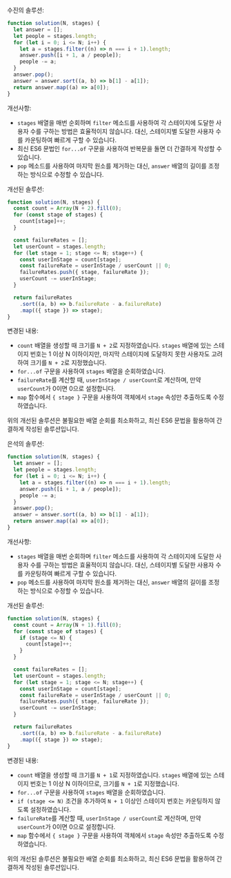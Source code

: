 수진의 솔루션:

```javascript
function solution(N, stages) {
  let answer = [];
  let people = stages.length;
  for (let i = 0; i <= N; i++) {
    let a = stages.filter((n) => n === i + 1).length;
    answer.push([i + 1, a / people]);
    people -= a;
  }
  answer.pop();
  answer = answer.sort((a, b) => b[1] - a[1]);
  return answer.map((a) => a[0]);
}
```

개선사항:

- `stages` 배열을 매번 순회하며 `filter` 메소드를 사용하여 각 스테이지에 도달한 사용자 수를 구하는 방법은 효율적이지 않습니다. 대신, 스테이지별 도달한 사용자 수를 카운팅하여 빠르게 구할 수 있습니다.
- 최신 ES6 문법인 `for...of` 구문을 사용하여 반복문을 돌면 더 간결하게 작성할 수 있습니다.
- `pop` 메소드를 사용하여 마지막 원소를 제거하는 대신, `answer` 배열의 길이를 조정하는 방식으로 수정할 수 있습니다.

개선된 솔루션:

```javascript
function solution(N, stages) {
  const count = Array(N + 2).fill(0);
  for (const stage of stages) {
    count[stage]++;
  }

  const failureRates = [];
  let userCount = stages.length;
  for (let stage = 1; stage <= N; stage++) {
    const userInStage = count[stage];
    const failureRate = userInStage / userCount || 0;
    failureRates.push({ stage, failureRate });
    userCount -= userInStage;
  }

  return failureRates
    .sort((a, b) => b.failureRate - a.failureRate)
    .map(({ stage }) => stage);
}
```

변경된 내용:

- `count` 배열을 생성할 때 크기를 `N + 2`로 지정하였습니다. `stages` 배열에 있는 스테이지 번호는 1 이상 N 이하이지만, 마지막 스테이지에 도달하지 못한 사용자도 고려하여 크기를 `N + 2`로 지정했습니다.
- `for...of` 구문을 사용하여 `stages` 배열을 순회하였습니다.
- `failureRate`를 계산할 때, `userInStage / userCount`로 계산하며, 만약 `userCount`가 0이면 0으로 설정합니다.
- `map` 함수에서 `{ stage }` 구문을 사용하여 객체에서 `stage` 속성만 추출하도록 수정하였습니다.

위의 개선된 솔루션은 불필요한 배열 순회를 최소화하고, 최신 ES6 문법을 활용하여 간결하게 작성된 솔루션입니다.

은석의 솔루션:

```javascript
function solution(N, stages) {
  let answer = [];
  let people = stages.length;
  for (let i = 0; i <= N; i++) {
    let a = stages.filter((n) => n === i + 1).length;
    answer.push([i + 1, a / people]);
    people -= a;
  }
  answer.pop();
  answer = answer.sort((a, b) => b[1] - a[1]);
  return answer.map((a) => a[0]);
}
```

개선사항:

- `stages` 배열을 매번 순회하며 `filter` 메소드를 사용하여 각 스테이지에 도달한 사용자 수를 구하는 방법은 효율적이지 않습니다. 대신, 스테이지별 도달한 사용자 수를 카운팅하여 빠르게 구할 수 있습니다.
- `pop` 메소드를 사용하여 마지막 원소를 제거하는 대신, `answer` 배열의 길이를 조정하는 방식으로 수정할 수 있습니다.

개선된 솔루션:

```javascript
function solution(N, stages) {
  const count = Array(N + 1).fill(0);
  for (const stage of stages) {
    if (stage <= N) {
      count[stage]++;
    }
  }

  const failureRates = [];
  let userCount = stages.length;
  for (let stage = 1; stage <= N; stage++) {
    const userInStage = count[stage];
    const failureRate = userInStage / userCount || 0;
    failureRates.push({ stage, failureRate });
    userCount -= userInStage;
  }

  return failureRates
    .sort((a, b) => b.failureRate - a.failureRate)
    .map(({ stage }) => stage);
}
```

변경된 내용:

- `count` 배열을 생성할 때 크기를 `N + 1`로 지정하였습니다. `stages` 배열에 있는 스테이지 번호는 1 이상 N 이하이므로, 크기를 `N + 1`로 지정했습니다.
- `for...of` 구문을 사용하여 `stages` 배열을 순회하였습니다.
- `if (stage <= N)` 조건을 추가하여 `N + 1` 이상인 스테이지 번호는 카운팅하지 않도록 설정하였습니다.
- `failureRate`를 계산할 때, `userInStage / userCount`로 계산하며, 만약 `userCount`가 0이면 0으로 설정합니다.
- `map` 함수에서 `{ stage }` 구문을 사용하여 객체에서 `stage` 속성만 추출하도록 수정하였습니다.

위의 개선된 솔루션은 불필요한 배열 순회를 최소화하고, 최신 ES6 문법을 활용하여 간결하게 작성된 솔루션입니다.
